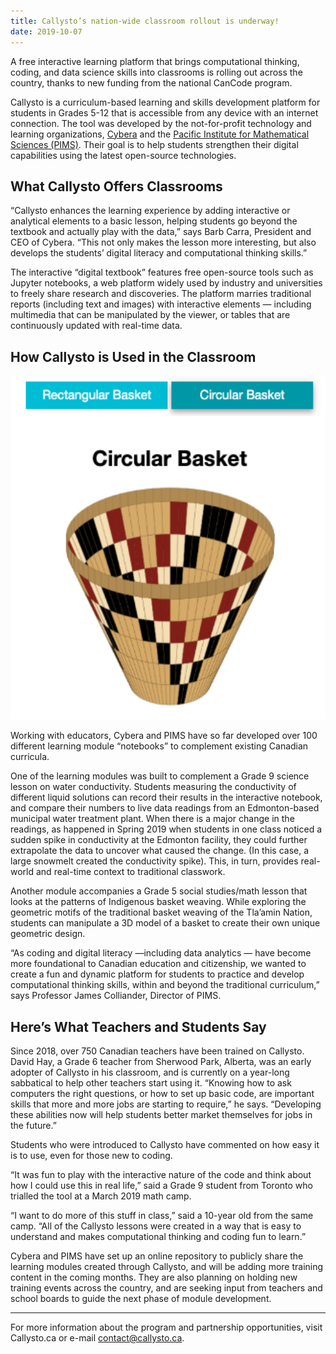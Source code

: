 ```yaml
---
title: Callysto’s nation-wide classroom rollout is underway!
date: 2019-10-07
---
```

<p>A free interactive learning platform that brings computational thinking, coding, and data science skills into classrooms is rolling out across the country, thanks to new funding from the national CanCode program.</p>



<p>Callysto is a curriculum-based learning and skills development platform for students in Grades 5-12 that is accessible from any device with an internet connection. The tool was developed by the not-for-profit technology and learning organizations, <a href="https://www.cybera.ca/" target="_blank" rel="noreferrer noopener">Cybera</a> and the <a href="https://www.pims.math.ca/" target="_blank" rel="noreferrer noopener">Pacific Institute for Mathematical Sciences (PIMS)</a>. Their goal is to help students strengthen their digital capabilities using the latest open-source technologies.</p>



<h2 class="wp-block-heading">What Callysto Offers Classrooms</h2>

<p>“Callysto enhances the learning experience by adding interactive or analytical elements to a basic lesson, helping students go beyond the textbook and actually play with the data,” says Barb Carra, President and CEO of Cybera. “This not only makes the lesson more interesting, but also develops the students’ digital literacy and computational thinking skills.”</p>



<p>The interactive “digital textbook” features free open-source tools such as Jupyter notebooks, a web platform widely used by industry and universities to freely share research and discoveries. The platform marries traditional reports (including text and images) with interactive elements — including multimedia that can be manipulated by the viewer, or tables that are continuously updated with real-time data.</p>



<h2 class="wp-block-heading">How Callysto is Used in the Classroom</h2>


<a href="http://bit.ly/call-salish-baskets"><p><img loading="lazy" decoding="async" class="size-large aligncenter" src="Indigenous-basket-weaving-2-models.png" width="800" height="550"></p></a>


<p>Working with educators, Cybera and PIMS have so far developed over 100 different learning module “notebooks” to complement existing Canadian curricula.</p>



<p>One of the learning modules was built to complement a Grade 9 science lesson on water conductivity. Students measuring the conductivity of different liquid solutions can record their results in the interactive notebook, and compare their numbers to live data readings from an Edmonton-based municipal water treatment plant. When there is a major change in the readings, as happened in Spring 2019 when students in one class noticed a sudden spike in conductivity at the Edmonton facility, they could further extrapolate the data to uncover what caused the change. (In this case, a large snowmelt created the conductivity spike). This, in turn, provides real-world and real-time context to traditional classwork.</p>



<p>Another module accompanies a Grade 5 social studies/math lesson that looks at the patterns of Indigenous basket weaving. While exploring the geometric motifs of the traditional basket weaving of the Tla’amin Nation, students can manipulate a 3D model of a basket to create their own unique geometric design.</p>



<p>“As coding and digital literacy —including data analytics — have become more foundational to Canadian education and citizenship, we wanted to create a fun and dynamic platform for students to practice and develop computational thinking skills, within and beyond the traditional curriculum,” says Professor James Colliander, Director of PIMS.</p>



<h2 class="wp-block-heading">Here’s What Teachers and Students Say</h2>



<p>Since 2018, over 750 Canadian teachers have been trained on Callysto. David Hay, a Grade 6 teacher from Sherwood Park, Alberta, was an early adopter of Callysto in his classroom, and is currently on a year-long sabbatical to help other teachers start using it. “Knowing how to ask computers the right questions, or how to set up basic code, are important skills that more and more jobs are starting to require,” he says. “Developing these abilities now will help students better market themselves for jobs in the future.”</p>



<p>Students who were introduced to Callysto have commented on how easy it is to use, even for those new to coding.</p>



<p>“It was fun to play with the interactive nature of the code and think about how I could use this in real life,” said a Grade 9 student from Toronto who trialled the tool at a March 2019 math camp.</p>



<p>“I want to do more of this stuff in class,” said a 10-year old from the same camp. “All of the Callysto lessons were created in a way that is easy to understand and makes computational thinking and coding fun to learn.”</p>



<p>Cybera and PIMS have set up an online repository to publicly share the learning modules created through Callysto, and will be adding more training content in the coming months. They are also planning on holding new training events across the country, and are seeking input from teachers and school boards to guide the next phase of module development.</p>



<hr class="wp-block-separator">



<p>For more information about the program and partnership opportunities, visit Callysto.ca or e-mail <a href="mailto:contact@callysto.ca" target="_blank" rel="noreferrer noopener">contact@callysto.ca</a>.</p>
